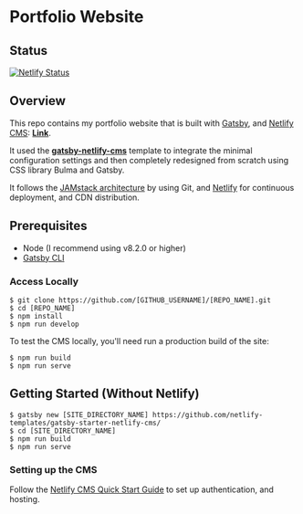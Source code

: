 # Portfolio Website

## Status
[![Netlify Status](https://api.netlify.com/api/v1/badges/db64f2d0-4bb0-4326-a3ea-d9ec344021ee/deploy-status)](https://app.netlify.com/sites/tudorbertiean/deploys)


## Overview

This repo contains my portfolio website that is built with [Gatsby](https://www.gatsbyjs.org/), and [Netlify CMS](https://www.netlifycms.org): **[Link](https://tudorbertiean.com/)**.

It used the **[gatsby-netlify-cms](https://gatsby-netlify-cms.netlify.com/)** template to integrate the minimal configuration settings and then completely redesigned from scratch using CSS library Bulma and Gatsby.

It follows the [JAMstack architecture](https://jamstack.org) by using Git, and [Netlify](https://www.netlify.com) for continuous deployment, and CDN distribution.

## Prerequisites

- Node (I recommend using v8.2.0 or higher)
- [Gatsby CLI](https://www.gatsbyjs.org/docs/)


### Access Locally
```
$ git clone https://github.com/[GITHUB_USERNAME]/[REPO_NAME].git
$ cd [REPO_NAME]
$ npm install
$ npm run develop
```
To test the CMS locally, you'll need run a production build of the site:
```
$ npm run build
$ npm run serve
```

## Getting Started (Without Netlify)
```
$ gatsby new [SITE_DIRECTORY_NAME] https://github.com/netlify-templates/gatsby-starter-netlify-cms/
$ cd [SITE_DIRECTORY_NAME]
$ npm run build
$ npm run serve
```

### Setting up the CMS
Follow the [Netlify CMS Quick Start Guide](https://www.netlifycms.org/docs/quick-start/#authentication) to set up authentication, and hosting.
